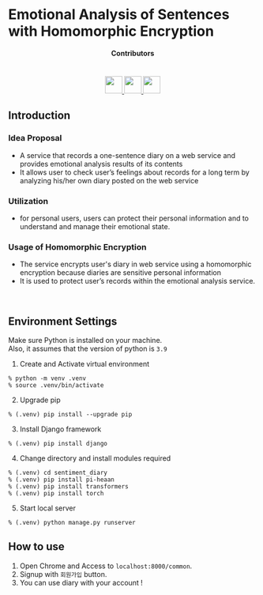 # Emotional Analysis of Sentences with Homomorphic Encryption

<div align="center" width="100px">
    <strong>Contributors</strong>
    <p style="height: 10px"></p>
    <p style="justify-content: space-between">
        <a href = "https://github.com/yuseogi0218">
          <img src = "https://avatars.githubusercontent.com/u/64399505?v=4" width=35px/>
        </a>
        <a href = "https://github.com/yoouung" >
          <img src = "https://avatars.githubusercontent.com/u/78146904?v=4" width=35px/>
        </a>
        <a href = "https://github.com/Younggeun97" >
          <img src = "https://avatars.githubusercontent.com/u/94732122?v=4" width=35px/>
        </a>
    </p>
</div>

## Introduction
### Idea Proposal
- A service that records a one-sentence diary on a web service and provides emotional analysis
results of its contents  
- It allows user to check user’s feelings about records for a long term by analyzing his/her own
diary posted on the web service  
### Utilization
- for personal users, users can protect their personal information and to understand and
manage their emotional state.
### Usage of Homomorphic Encryption
- The service encrypts user's diary in web service using a homomorphic encryption because diaries are sensitive personal information
- It is used to protect user’s records within the emotional analysis service.

<br/>

## Environment Settings
Make sure Python is installed on your machine.   
Also, it assumes that the version of python is `3.9` 

1. Create and Activate virtual environment
```shell
% python -m venv .venv
% source .venv/bin/activate
```

2. Upgrade pip
```shell
% (.venv) pip install --upgrade pip
```
3. Install Django framework
```shell
% (.venv) pip install django
```

4. Change directory and install modules required
```shell
% (.venv) cd sentiment_diary
% (.venv) pip install pi-heaan
% (.venv) pip install transformers
% (.venv) pip install torch
```

5. Start local server
```shell
% (.venv) python manage.py runserver
```

## How to use
1. Open Chrome and Access to `localhost:8000/common`.
2. Signup with `회원가입` button.
3. You can use diary with your account !
